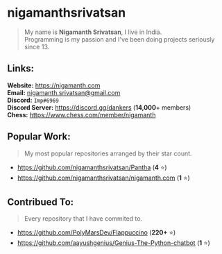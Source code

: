 # nigamanthsrivatsan

> My name is **Nigamanth Srivatsan**, I live in India. <br>
> Programming is my passion and I've been doing projects seriously since 13. 

## Links:

**Website:** https://nigamanth.com <br>
**Email:** nigamanth.srivatsan@gmail.com <br>
**Discord:** `Imp#6969` <br>
**Discord Server:** https://discord.gg/dankers (**14,000**+ members) <br>
**Chess:** https://www.chess.com/member/nigamanth

## Popular Work:
> My most popular repositories arranged by their star count.

* https://github.com/nigamanthsrivatsan/Pantha (**4** ⭐)
* https://github.com/nigamanthsrivatsan/nigamanth.com (**1** ⭐)

## Contribued To:
> Every repository that I have commited to. 

* https://github.com/PolyMarsDev/Flappuccino (**220+** ⭐)
* https://github.com/aayushgenius/Genius-The-Python-chatbot (**1** ⭐)
